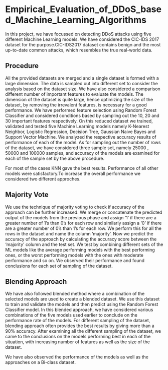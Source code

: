 # Empirical_Evaluation_of_DDoS_based_Machine_Learning_Algorithms
In this project, we have focussed on detecting DDoS attacks using five different Machine Learning models. We have considered the CIC-IDS 2017 dataset for the purpose.CIC-IDS2017 dataset contains benign and the most up-to-date common attacks, which resembles the true real-world data.

## Procedure
All the provided datasets are merged and a single dataset is formed with a large dimension. The data is sampled out into different set to consider the analysis based on the dataset size. We have also considered a comparison different number of important features to evaluate the models. The dimension of the dataset is quite large, hence optimizing the size of the dataset, by removing the irrevalent features, is necessary for a good performance. We have performed feature selection using Random Forest Classifier and considered conditions based by sampling out the 10, 20 and 30 important features respectively. On this reduced dataset we trained, validated and tested five Machine Learning models namely K-Nearest Neighbor, Logistic Regression, Decision Tree, Gaussian Naive Bayes and Support Vector Machine. We analyzed the respective accuracy results of performance of each of the model. As for sampling out the number of rows of the dataset, we have considered three sample set, namely 25000 , 50000 and 100000 samples, and accuracy of the models are examined for each of the sample set by the above procedure. 

For most of the cases KNN gave the best results. Performance of all other models were satisfactory.To increase the overall performance we considered two different approches.

## Majority Vote
We use the technique of majority voting to check if accuracy of the approach can be further increased. We merge or concatenate the predicted output of the models from the previous phase and assign ‘1’ if there are a greater number of 1’s than 0’s for each row and similarly assign a ‘0’ if there are a greater number of 0’s than 1’s for each row. We perform this for all the rows in the dataset and name the column ‘majority’. Now we predict the accuracy of the approach by calculating the accuracy score between the ‘majority’ column and the test set. We test by combining different sets of the ML models like the average performing models with the best performing ones, or the worst performing models with the ones with moderate performance and so on. We observed their performance and found conclusions for each set of sampling of the dataset.

## Blending Approach
We have also followed blended method where a combination of the selected models are used to create a blended dataset. We use this dataset to train and validate the models and then predict using the Random Forest Classifier model. In this blended approach, we have considered various combinations of the five models used earlier to conclude on the performance rate of the models. For different sampling of the dataset, blending approach often provides the best results by giving more than a 90% accuracy. After examining all the different sampling of the dataset, we came to the conclusions on the models performing best in each of the situation, with increasing number of features as well as the size of the dataset.


We have also observed the performance of the models as well as the approaches on a Bi-class dataset.
